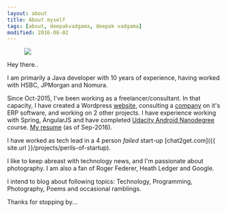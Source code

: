 ```yaml
---
layout: about
title: About myself
tags: [about, deepakvadgama, deepak vadgama]
modified: 2016-08-02
---
```


<figure>
    <a href="http://plus.google.com/+DeepakVadgama/photos"><img src="{{ site.url }}/images/aboutpage-image.jpg"></a>
</figure>

Hey there.. 

I am primarily a Java developer with 10 years of experience, having worked with HSBC, JPMorgan and Nomura. 

Since Oct-2015, I've been working as a freelancer/consultant. 
In that capacity, I have created a Wordpress [website](https://balajiextrusions.com), consulting a [company](https://balajiextrusions.com) on it's ERP software, and working on 2 other projects. 
I have experience working with Spring, AngularJS and have completed [Udacity Android Nanodegree](https://www.udacity.com/course/android-developer-nanodegree--nd801) course. [My resume](https://docs.google.com/document/d/1LgFWkJshx94o0DCmTvFmd_dlUNva9Vc4W7PAchhh3q4/edit?usp=sharing) (as of Sep-2016).  

I have worked as tech lead in a 4 person *failed* start-up [chat2get.com]({{ site.url }}/projects/perils-of-startup). 

I like to keep abreast with technology news, and I'm passionate about photography. I am also a fan of Roger Federer, Heath Ledger and Google.

I intend to blog about following topics: Technology, Programming, Photography, Poems and occasional ramblings.

Thanks for stopping by... 
